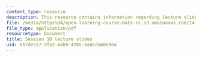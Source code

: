 ```yaml
---
content_type: resource
description: This resource contains information regarding lecture slide 10.
file: /media/https%3A/open-learning-course-data-rc.s3.amazonaws.com/14-581-international-economics-i-spring-2013/bb7de517dfa24ab942b5eadcda68e9ea_MIT14_581S13_Lecslides10.pdf
file_type: application/pdf
resourcetype: Document
title: Session 10 lecture slides
uid: bb7de517-dfa2-4ab9-42b5-eadcda68e9ea
---
```

